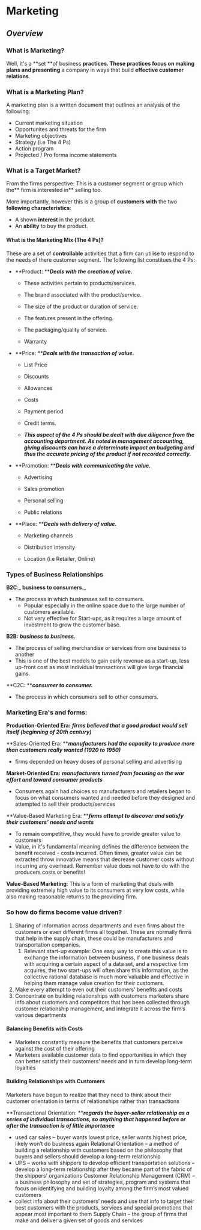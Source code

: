 # Marketing

## _Overview_

### What is Marketing?

Well, it's a **set **of business **practices. **These practices **focus** on making** plans and presenting** a company in ways that build **effective customer relations**.

### What is a Marketing Plan?

A marketing plan is a written document that outlines an analysis of the following:

* Current marketing situation
* Opportunites and threats for the firm
* Marketing objectives
* Strategy \(i.e The 4 Ps\)
* Action program
* Projected / Pro forma income statements

### What is a Target Market?

From the firms perspective: This is a customer segment or group which the** firm is interested in** selling too.

More importantly, however this is a group of **customers** **with** the two **following characteristics**:

* A shown **interest** in the product.
* An **ability** to buy the product.

#### What is the Marketing Mix \(The 4 Ps\)?

These are a set of **controllable** activities that a firm can utilise to respond to the needs of there customer segment. The following list constitues the 4 Ps:

* **Product: **_**Deals with the creation of value.**_

  * These activities pertain to products/services.

  * The brand associated with the product/service.

  * The size of the product or duration of service.

  * The features present in the offering.

  * The packaging/quality of service.

  * Warranty

* **Price: **_**Deals with the transaction of value.**_

  * List Price

  * Discounts

  * Allowances

  * Costs

  * Payment period

  * Credit terms.

  * _**This aspect of the 4 Ps should be dealt with due diligence from the accounting department. As noted in management accounting, giving discounts can have a determinate impact on budgeting and thus the accurate pricing of the product if not recorded correctly.**_

* **Promotion: **_**Deals with communicating the value.**_

  * Advertising

  * Sales promotion

  * Personal selling

  * Public relations

* **Place: **_**Deals with delivery of value.**_

  * Marketing channels

  * Distribution intensity

  * Location \(i.e Retailer, Online\)

### Types of Business Relationships

**B2C**:_ **business to consumers**._

* The process in which businesses sell to consumers.
  * Popular especially in the online space due to the large number of customers available.
  * Not very effective for Start-ups, as it requires a large amount of investment to grow the customer base.

**B2B:** _**business to business.**_

* The process of selling merchandise or services from one business to another
* This is one of the best models to gain early revenue as a start-up, less up-front cost as most individual transactions will give large financial gains.

**C2C: **_**consumer to consumer.**_

* The process in which consumers sell to other consumers.

### Marketing Era's and forms:

**Production-Oriented Era:**  _**firms believed that a good product would sell itself \(beginning of 20th century\)**_

**Sales-Oriented Era: **_**manufacturers had the capacity to produce more than customers really wanted \(1920 to 1950\)**_

* firms depended on heavy doses of personal selling and advertising 

**Market-Oriented Era:** _**manufacturers turned from focusing on the war effort and toward consumer products**_

* Consumers again had choices so manufacturers and retailers began to focus on what consumers wanted and needed before they designed and attempted to sell their products/services

**Value-Based Marketing Era: **_**firms attempt to discover and satisfy their customers’ needs and wants**_

* To remain competitive, they would have to provide greater value to customers 
* Value, in it's fundamental meaning defines the difference between the benefit received - costs incurred. Often times, greater value can be extracted throw innovative means that decrease customer costs without incurring any overhead. Remember value does not have to do with the producers costs or benefits!

**Value-Based Marketing**: This is a form of marketing that deals with providing extremely high value to its consumers at very low costs, while also making reasonable returns to the providing firm.

### So how do firms become value driven?

1. Sharing of information across departments and even firms about the customers or even different firms all together. These are normally firms that help in the supply chain, these could be manufacturers and transportation companies.
   1. Relevant start-up example: One easy way to create this value is to exchange the information between business, if one business deals with acquiring a certain aspect of a data set, and a respective firm acquires, the two start-ups will often share this information, as the collective rational database is much more valuable and effective in helping them manage value creation for their customers. 
2. Make every attempt to even out their customers’ benefits and costs
3. Concentrate on building relationships with customers
   marketers share info about customers and competitors that has been collected through customer relationship management, and integrate it across the firm’s various departments

#### Balancing Benefits with Costs

* Marketers constantly measure the benefits that customers perceive against the cost of their offering
* Marketers available customer data to find opportunities in which they can better satisfy their customers’ needs and in turn develop long-term loyalties

#### Building Relationships with Customers

Marketers have begun to realize that they need to think about their customer orientation in terms of relationships rather than transactions

**Transactional Orientation: **_**regards the buyer-seller relationship as a series of individual transactions, so anything that happened before or after the transaction is of little importance**_

* used car sales – buyer wants lowest price, seller wants highest price, likely won’t do business again
  Relational Orientation – a method of building a relationship with customers based on the philosophy that buyers and sellers should develop a long-term relationship
* UPS – works with shippers to develop efficient transportation solutions – develop a long-term relationship after they became part of the fabric of the shippers’ organizations
  Customer Relationship Management \(CRM\) – a business philosophy and set of strategies, program and systems that focus on identifying and building loyalty among the firm’s most valued customers
* collect info about their customers’ needs and use that info to target their best customers with the products, services and special promotions that appear most important to them
  Supply Chain – the group of firms that make and deliver a given set of goods and services



